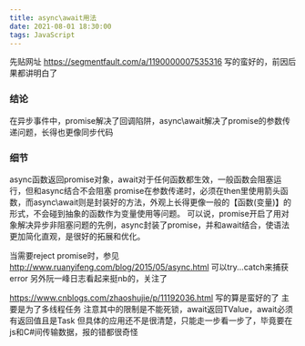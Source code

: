 ```yaml
---
title: async\await用法
date: 2021-08-01 18:30:00
tags: JavaScript
---
```

先贴网址
<https://segmentfault.com/a/1190000007535316>
写的蛮好的，前因后果都讲明白了
### 结论
在异步事件中，promise解决了回调陷阱，async\\await解决了promise的参数传递问题，长得也更像同步代码
### 细节
async函数返回promise对象，await对于任何函数都生效，一般函数会阻塞运行，但和async结合不会阻塞
promise在参数传递时，必须在then里使用箭头函数，而async\\await则是封装好的方法，外观上长得更像一般的【函数(变量)】的形式，不会碰到抽象的函数作为变量使用等问题。
可以说，promise开启了用对象解决异步非阻塞问题的先例，async封装了promise，并和await结合，使语法更加简化直观，是很好的拓展和优化。

当需要reject promise时，参见<http://www.ruanyifeng.com/blog/2015/05/async.html>
可以try...catch来捕获error
另外阮一峰日志看起来挺nb的，关注了

<https://www.cnblogs.com/zhaoshujie/p/11192036.html>
写的算是蛮好的了
主要是为了多线程任务
注意其中的限制是不能死锁，await返回TValue，await必须有返回值且是Task
但具体的应用还不是很清楚，只能走一步看一步了，毕竟要在js和C#间传输数据，报的错都很奇怪
